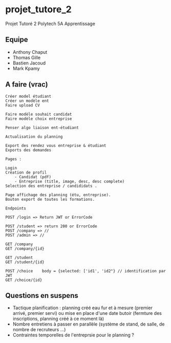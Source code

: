 # projet_tutore_2
Projet Tutoré 2 Polytech 5A Apprentissage

## Equipe

* Anthony Chaput
* Thomas Gille
* Bastien Jacoud
* Mark Kpamy

## A faire (vrac)

```
Créer model étudiant
Créer un modèle ent 
Faire upload CV

Faire modèle souhait candidat
Faire modèle choix entreprise

Penser algo liaison ent-étudiant

Actualisation du planning 

Export des rendez vous entreprise & étudiant
Exports des demandes

Pages :

Login
Création de profil
	- Candidat (pdf)
	- Entreprise (title, image, desc, desc complete)
Selection des entreprise / candididats .

Page affichage des planning (étu, entreprise).
Bouton export de toutes les formations.

Endpoints

POST /login => Return JWT or ErrorCode

POST /student => return 200 or ErrorCode
POST /company => //
POST /admin => //

GET /company
GET /company/{id}

GET /student
GET /student/{id}

POST /choice    body = {selected: ['id1', 'id2"} // identification par JWT
GET /choice/{id}
```

## Questions en suspens

* Tactique planification : planning créé eau fur et à mesure (premier arrivé, premier servi) ou mise en place d'une date butoir (fermture des inscriptions, planning créé à ce moment là)
* Nombre entretiens à passer en parallèle (système de stand, de salle, de nombre de recruteurs ...)
* Contraintes temporelles de l'entreprsie pour le planning ?
